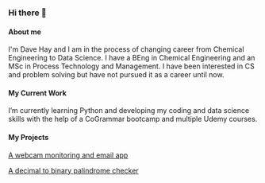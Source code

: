 ### Hi there 👋

#### About me

I'm Dave Hay and I am in the process of changing career from Chemical Engineering to Data Science. I have a BEng in Chemical Engineering and an MSc in Process Technology and Management. I have been interested in CS and problem solving but have not pursued it as a career until now.

#### My Current Work

I’m currently learning Python and developing my coding and data science skills with the help of a CoGrammar bootcamp and multiple Udemy courses.

#### My Projects
[A webcam monitoring and email app](https://github.com/CriticallyDave/webcam-monitoring-email)

[A decimal to binary palindrome checker](https://github.com/CriticallyDave/dec-to-bin-palindrome)
  
<!--
**CriticallyDave/CriticallyDave** is a ✨ _special_ ✨ repository because its `README.md` (this file) appears on your GitHub profile.

Here are some ideas to get you started:

- 🔭 I’m currently working on ...
- 🌱 I’m currently learning ...
- 👯 I’m looking to collaborate on ...
- 🤔 I’m looking for help with ...
- 💬 Ask me about ...
- 📫 How to reach me: ...
- 😄 Pronouns: ...
- ⚡ Fun fact: ...
-->

